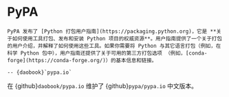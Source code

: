 # PyPA

```{epigraph}
PyPA 发布了 [Python 打包用户指南](https://packaging.python.org)，它是 **关于如何使用工具打包、发布和安装 Python 项目的权威资源**。用户指南提供了一个关于打包的用户介绍，并解释了如何使用这些工具。如果你需要将 Python 与其它语言打包（例如，在科学 Python 包中），用户指南还提供了关于可用的第三方打包选项 （例如，[conda-forge](https://conda-forge.org/)）的基本信息和链接。

-- {daobook}`pypa.io`
```

在 {github}`daobook/pypa.io` 维护了 {github}`pypa/pypa.io` 中文版本。